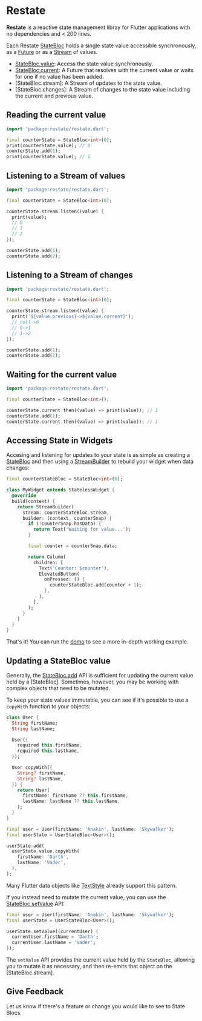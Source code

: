 # Restate

**Restate** is a reactive state management libray for Flutter applications with no dependencies and < 200 lines.

Each Restate [StateBloc](https://pub.dev/documentation/restate/latest/state_bloc/StateBloc-class.html) holds a single state value accessible synchronously, as a [Future](https://dart.dev/codelabs/async-await#what-is-a-future) or as a [Stream](https://dart.dev/tutorials/language/streams) of values.

* [StateBloc.value](https://pub.dev/documentation/restate/latest/state_bloc/StateBloc/value.html): Access the state value synchronously.
* [StateBloc.current](https://pub.dev/documentation/restate/latest/state_bloc/StateBloc/current.html): A Future that resolves with the current value or waits for one if no value has been added.
* [StateBloc.stream]: A Stream of updates to the state value.
* [StateBloc.changes]: A Stream of changes to the state value including the current and previous value.

## Reading the current value

```dart
import 'package:restate/restate.dart';

final counterState = StateBloc<int>(0);
print(counterState.value); // 0
counterState.add(1);
print(counterState.value); // 1
```

## Listening to a Stream of values

```dart
import 'package:restate/restate.dart';

final counterState = StateBloc<int>(0);

counterState.stream.listen((value) {
  print(value);
  // 0
  // 1
  // 2
});

counterState.add(1);
counterState.add(2);
```

## Listening to a Stream of changes

```dart
import 'package:restate/restate.dart';

final counterState = StateBloc<int>(0);

counterState.stream.listen((value) {
  print('${value.previous}->${value.current}');
  // null->0
  // 0->1
  // 1->2
});

counterState.add(1);
counterState.add(2);
```

## Waiting for the current value

```dart
import 'package:restate/restate.dart';

final counterState = StateBloc<int>();

counterState.current.then((value) => print(value)); // 1
counterState.add(1);
counterState.current.then((value) => print(value)); // 1
```

## Accessing State in Widgets

Accesing and listening for updates to your state is as simple as creating a [StateBloc](https://pub.dev/documentation/restate/latest/state_bloc/StateBloc-class.html)
and then using a [StreamBuilder](https://api.flutter.dev/flutter/widgets/StreamBuilder-class.html) to rebuild your widget when data changes:

```dart
final counterStateBloc = StateBloc<int>(0);

class MyWidget extends StatelessWidget {
  @override
  build(context) {
    return StreamBuilder(
      stream: counterStateBloc.stream,
      builder: (context, counterSnap) {
        if (!counterSnap.hasData) {
          return Text('Waiting for value...');
        }

        final counter = counterSnap.data;

        return Column(
          children: [
            Text('Counter: $counter'),
            ElevatedButton(
              onPressed: () {
                counterStateBloc.add(counter + 1);
              },
            ),
          ],
        );
      }
    )
  }
}
```

That's it! You can run the [demo](https://github.com/danReynolds/restate/tree/master/example) to see a more in-depth working example.

## Updating a StateBloc value

Generally, the [StateBloc.add](https://pub.dev/documentation/restate/latest/state_bloc/StateBloc/add.html) API is sufficient for updating the current value held by a [StateBloc]. Sometimes, however, you may be working with complex objects that need to be mutated.

To keep your state values immutable, you can see if it's possible to use a `copyWith` function to your objects:

```dart
class User {
  String firstName;
  String lastName;

  User({
    required this.firstName,
    required this.lastName,
  });

  User copyWith({
    String? firstName,
    String? lastName,
  }) {
    return User(
      firstName: firstName ?? this.firstName,
      lastName: lastName ?? this.lastName,
    );
  }
}

final user = User(firstName: 'Anakin', lastName: 'Skywalker');
final userState = UserStateBloc<User>();

userState.add(
  userState.value.copyWith(
    firstName: 'Darth',
    lastName: 'Vader',
  ),
);
```

Many Flutter data objects like [TextStyle](https://api.flutter.dev/flutter/painting/TextStyle-class.html) already support this pattern.

If you instead need to mutate the current value, you can use the [StateBloc.setValue](https://pub.dev/documentation/restate/latest/state_bloc/StateBloc/setValue.html) API:

```dart
final user = User(firstName: 'Anakin', lastName: 'Skywalker');
final userState = UserStateBloc<User>();

userState.setValue((currentUser) {
  currentUser.firstName = 'Darth';
  currentUser.lastName = 'Vader';
});
```

The `setValue` API provides the current value held by the `StateBloc`, allowing you to mutate it as necessary, and then re-emits that object on the [StateBloc.stream].

## Give Feedback

Let us know if there's a feature or change you would like to see to State Blocs.